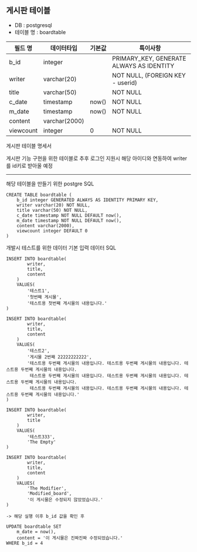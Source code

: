 
게시판 테이블 
---
 - DB : postgresql
 - 테이블 명 : boardtable

| 필드 명      | 데이터타입         | 기본값   | 특이사항                                     |
|-----------|---------------|-------|------------------------------------------|
| b_id      | integer       |       | PRIMARY_KEY, GENERATE ALWAYS AS IDENTITY |
| writer    | varchar(20)   |       | NOT NULL, (FOREIGN KEY - userid)         |
| title     | varchar(50)   |       | NOT NULL                                 |
| c_date    | timestamp     | now() | NOT NULL                                 |
| m_date    | timestamp     | now() | NOT NULL                                 |
| content   | varchar(2000) |       |                                          |
| viewcount | integer       | 0     | NOT NULL                                 |



게시판 테이블 명세서

게시판 기능 구현을 위한 테이블로 추후 로그인 지원시 해당 아이디와 연동하여 writer를 id키로 받아올 예정

---

해당 테이블을 만들기 위한 postgre SQL

```postgresql
CREATE TABLE boardtable (
	b_id integer GENERATED ALWAYS AS IDENTITY PRIMARY KEY,
	writer varchar(20) NOT NULL,
	title varchar(50) NOT NULL,
	c_date timestamp NOT NULL DEFAULT now(),
	m_date timestamp NOT NULL DEFAULT now(),
	content varchar(2000),
	viewcount integer DEFAULT 0
)
```


개발시 테스트를 위한 데이터 기본 입력 데이터 SQL




```postgresql
INSERT INTO boardtable(
		writer,
		title,
		content
	) 
    VALUES(
	    '테스트1',
	    '첫번째 게시물',
	    '테스트용 첫번째 게시물의 내용입니다.'
)
```

```postgresql
INSERT INTO boardtable(
		writer,
		title,
		content
	) 
    VALUES(
	    '테스트2',
	    '게시물 2번째 22222222222',
	    '테스트용 두번째 게시물의 내용입니다. 테스트용 두번째 게시물의 내용입니다. 테스트용 두번째 게시물의 내용입니다.
	     테스트용 두번째 게시물의 내용입니다. 테스트용 두번째 게시물의 내용입니다. 테스트용 두번째 게시물의 내용입니다.
	     테스트용 두번째 게시물의 내용입니다. 테스트용 두번째 게시물의 내용입니다. 테스트용 두번째 게시물의 내용입니다.'
)
```
```postgresql
INSERT INTO boardtable(
		writer,
		title
	) 
    VALUES(
	    '테스트333',
	    'The Empty'
)
```
```postgresql
INSERT INTO boardtable(
		writer,
		title,
		content
	) 
    VALUES(
	    'The Modifier',
	    'Modified_board',
	    '이 게시물은 수정되지 않았었습니다.'
)

-> 해당 실행 이후 b_id 값을 확인 후

UPDATE boardtable SET
    m_date = now(),
    content = '이 게시물은 진짜진짜 수정되었습니다.'
WHERE b_id = 4

```